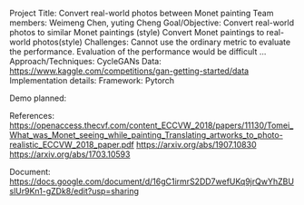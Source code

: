 Project Title: Convert real-world photos between Monet painting 
Team members: Weimeng Chen, yuting Cheng
Goal/Objective: 
Convert real-world photos to similar Monet paintings (style)
Convert Monet paintings to real-world photos(style)
Challenges: 
Cannot use the ordinary metric to evaluate the performance. Evaluation of the performance would be difficult
…
Approach/Techniques: 
CycleGANs
Data: https://www.kaggle.com/competitions/gan-getting-started/data
Implementation details: 
Framework: Pytorch


Demo planned:

References: https://openaccess.thecvf.com/content_ECCVW_2018/papers/11130/Tomei_What_was_Monet_seeing_while_painting_Translating_artworks_to_photo-realistic_ECCVW_2018_paper.pdf
https://arxiv.org/abs/1907.10830
https://arxiv.org/abs/1703.10593

Document: https://docs.google.com/document/d/16gC1irmrS2DD7wefUKq9jrQwYhZBUslUr9Kn1-gZDk8/edit?usp=sharing
